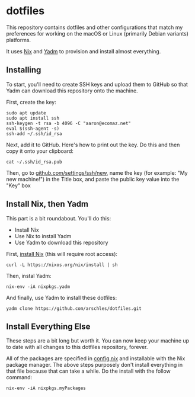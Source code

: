 # dotfiles

This repository contains dotfiles and other configurations that match my preferences for working on the macOS or Linux (primarily Debian variants) platforms. 

It uses [Nix](https://nixos.org/) and [Yadm](https://thelocehiliosan.github.io/yadm/) to provision and install almost everything.

## Installing

To start, you'll need to create SSH keys and upload them to GitHub so that Yadm can download this repository onto the machine.

First, create the key:

```shell
sudo apt update
sudo apt install ssh
ssh-keygen -t rsa -b 4096 -C "aaron@ecomaz.net"
eval $(ssh-agent -s)
ssh-add ~/.ssh/id_rsa
```

Next, add it to GitHub. Here's how to print out the key. Do this and then copy it onto your clipboard:

```shell
cat ~/.ssh/id_rsa.pub
```

Then, go to [github.com/settings/ssh/new](https://github.com/settings/ssh/new), name the key (for example: "My new machine!") in the Title box, and paste the public key value into the "Key" box

## Install Nix, then Yadm

This part is a bit roundabout. You'll do this:

- Install Nix
- Use Nix to install Yadm
- Use Yadm to download this repository

First, [install Nix](https://nixos.org/download.html) (this will require root access):

```shell
curl -L https://nixos.org/nix/install | sh
```

Then, instal Yadm:

```shell
nix-env -iA nixpkgs.yadm
```

And finally, use Yadm to install these dotfiles:

```shell
yadm clone https://github.com/arschles/dotfiles.git
```

## Install Everything Else

These steps are a bit long but worth it. You can now keep your machine up to date with all changes to this dotfiles repository, forever.

All of the packages are specified in [config.nix](/.config/nixpkgs/config.nix) and installable with the Nix package manager. The above steps purposely don't install everything in that file because that can take a while. Do the install with the follow command:

```shell
nix-env -iA nixpkgs.myPackages
```
